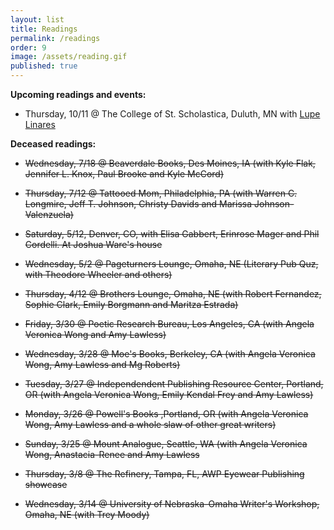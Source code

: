 ```yaml
---
layout: list
title: Readings
permalink: /readings
order: 9
image: /assets/reading.gif
published: true
---
```

**Upcoming readings and events:**

- Thursday, 10/11 @ The College of St. Scholastica, Duluth, MN with [Lupe Linares](http://www.css.edu/about/news-center/calendar-of-events.html#/?i=3)

**Deceased readings:**

- ~~Wednesday, 7/18 @ Beaverdale Books, Des Moines, IA (with Kyle Flak, Jennifer L. Knox, Paul Brooke and Kyle McCord)~~ 

- ~~Thursday, 7/12 @ Tattooed Mom, Philadelphia, PA (with Warren C. Longmire, Jeff T. Johnson, Christy Davids and Marissa Johnson-Valenzuela)~~

- ~~Saturday, 5/12, Denver, CO, with Elisa Gabbert, Erinrose Mager and Phil Cordelli. At Joshua Ware's house~~

- ~~Wednesday, 5/2 @ Pageturners Lounge, Omaha, NE (Literary Pub Quz, with Theodore Wheeler and others)~~

- ~~Thursday, 4/12 @ Brothers Lounge, Omaha, NE (with Robert Fernandez, Sophie Clark, Emily Borgmann and Maritza Estrada)~~

- ~~Friday, 3/30 @ Poetic Research Bureau, Los Angeles, CA (with Angela Veronica Wong and Amy Lawless)~~

- ~~Wednesday, 3/28 @ Moe's Books, Berkeley, CA (with Angela Veronica Wong, Amy Lawless and Mg Roberts)~~

- ~~Tuesday, 3/27 @ Independendent Publishing Resource Center, Portland, OR (with Angela Veronica Wong, Emily Kendal Frey and Amy Lawless)~~

- ~~Monday, 3/26 @ Powell's Books ,Portland, OR (with Angela Veronica Wong, Amy Lawless and a whole slaw of other great writers)~~ 

- ~~Sunday, 3/25 @ Mount Analogue, Seattle, WA (with Angela Veronica Wong, Anastacia-Renee and Amy Lawless~~

- ~~Thursday, 3/8 @ The Refinery, Tampa, FL, AWP Eyewear Publishing showcase~~

- ~~Wednesday, 3/14 @ University of Nebraska-Omaha Writer's Workshop, Omaha, NE (with Trey Moody)~~
